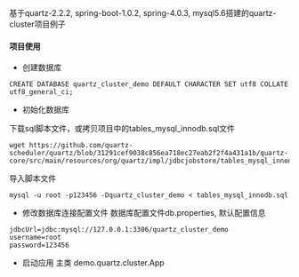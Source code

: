 基于quartz-2.2.2, spring-boot-1.0.2,  spring-4.0.3, mysql5.6搭建的quartz-cluster项目例子

#### 项目使用

- 创建数据库
```
CREATE DATABASE quartz_cluster_demo DEFAULT CHARACTER SET utf8 COLLATE utf8_general_ci;
```

- 初始化数据库

下载sql脚本文件，或拷贝项目中的tables_mysql_innodb.sql文件
```
wget https://github.com/quartz-scheduler/quartz/blob/31291cef9038c856ea718ec27eab2f2f4a431a1b/quartz-core/src/main/resources/org/quartz/impl/jdbcjobstore/tables_mysql_innodb.sql
```

导入脚本文件
```
mysql -u root -p123456 -Dquartz_cluster_demo < tables_mysql_innodb.sql
```

- 修改数据库连接配置文件
数据库配置文件db.properties, 默认配置信息
```
jdbcUrl=jdbc:mysql://127.0.0.1:3306/quartz_cluster_demo
username=root
password=123456
```

- 启动应用
主类 demo.quartz.cluster.App

